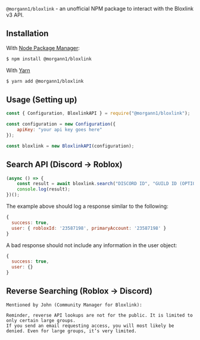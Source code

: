 `@morgann1/bloxlink` - an unofficial NPM package to interact with the Bloxlink v3 API.

## Installation

With [Node Package Manager](https://www.npmjs.com/):

```bash
$ npm install @morgann1/bloxlink
```

With [Yarn](https://yarnpkg.com/)

```bash
$ yarn add @morgann1/bloxlink
```

## Usage (Setting up)

```js
const { Configuration, BloxlinkAPI } = require("@morgann1/bloxlink");

const configuration = new Configuration({
    apiKey: "your api key goes here"
});

const bloxlink = new BloxlinkAPI(configuration);
```

## Search API (Discord -> Roblox)

```js
(async () => {
    const result = await bloxlink.search("DISCORD ID", "GUILD ID (OPTIONAL)");
    console.log(result);
})();
```

The example above should log a response similar to the following:

```js
{
  success: true,
  user: { robloxId: '23587198', primaryAccount: '23587198' }
}
```

A bad response should not include any information in the user object:

```js
{
  success: true,
  user: {}
}
```

## Reverse Searching (Roblox -> Discord)

```
Mentioned by John (Community Manager for Bloxlink):

Reminder, reverse API lookups are not for the public. It is limited to only certain large groups.
If you send an email requesting access, you will most likely be denied. Even for large groups, it’s very limited.
```
